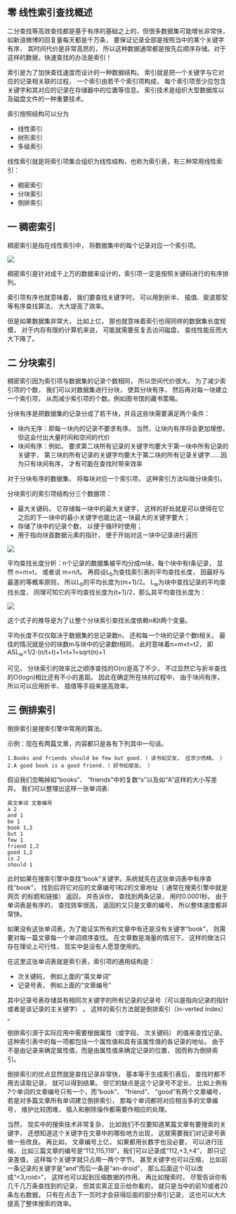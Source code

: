 ## 零 线性索引查找概述

二分查找等高效查找都是基于有序的基础之上的，但很多数据集可能增长非常快，如新浪微博的回复量每天都是千万条， 要保证记录全部是按照当中的某个关键字有序， 其时间代价是非常高昂的， 所以这种数据通常都是按先后顺序存储。对于这样的数据，快速查找的办法是索引！  

索引是为了加快查找速度而设计的一种数据结构。 索引就是把一个关键字与它对应的记录相关联的过程， 一个索引由若干个索引项构成， 每个索引项至少应包含关键字和其对应的记录在存储器中的位置等信息。 索引技术是组织大型数据库以及磁盘文件的一种重要技术。  

索引按照结构可以分为
- 线性索引
- 树形索引
- 多级索引

线性索引就是将索引项集合组织为线性结构，也称为索引表，有三种常用线性索引：
- 稠密索引
- 分块索引
- 倒排索引

## 一 稠密索引

稠密索引是指在线性索引中， 将数据集中的每个记录对应一个索引项。  

![](../images/algorithm/sort-02.png)  

稠密索引是针对成千上万的数据来设计的，索引项一定是按照关键码进行的有序排列。  

索引项有序也就意味着， 我们要查找关键字时， 可以用到折半、 插值、斐波那契等有序查找算法， 大大提高了效率。

但是如果数据集非常大， 比如上亿， 那也就意味着索引也得同样的数据集长度规模， 对于内存有限的计算机来说， 可能就需要反复去访问磁盘， 查找性能反而大大下降了。

## 二 分块索引

稠密索引因为索引项与数据集的记录个数相同， 所以空间代价很大。 为了减少索引项的个数， 我们可以对数据集进行分块， 使其分块有序， 然后再对每一块建立一个索引项， 从而减少索引项的个数。例如图书馆的藏书策略。  

分块有序是把数据集的记录分成了若干块，并且这些块需要满足两个条件：
- 块内无序：即每一块内的记录不要求有序。 当然，让块内有序将会更加理想，但这会付出大量时间和空间的代价
- 块间有序：例如， 要求第二块所有记录的关键字均要大于第一块中所有记录的关键字， 第三块的所有记录的关键字均要大于第二块的所有记录关键字……因为只有块间有序， 才有可能在查找时带来效率

对于分块有序的数据集， 将每块对应一个索引项， 这种索引方法叫做分块索引。 

分块索引的索引项结构分三个数据项：
- 最大关键码， 它存储每一块中的最大关键字， 这样的好处就是可以使得在它之后的下一块中的最小关键字也能比这一块最大的关键字要大；
- 存储了块中的记录个数， 以便于循环时使用；
- 用于指向块首数据元素的指针， 便于开始对这一块中记录进行遍历

![](../images/algorithm/sort-03.png)  

平均查找长度分析：n个记录的数据集被平均分成m块，每个块中有t条记录， 显然 n=m×t， 或者说 m=n/t。 再假设L<sub>b</sub>为查找索引表的平均查找长度， 因最好与最差的等概率原则， 所以L<sub>b</sub>的平均长度为(m+1)/2。 L<sub>w</sub>为块中查找记录的平均查找长度， 同理可知它的平均查找长度为(t+1)/2，那么其平均查找长度为：

![](../images/algorithm/sort-04.png)   

这个式子的推导是为了让整个分块索引查找长度依赖n和t两个变量。 


平均长度不仅仅取决于数据集的总记录数n， 还和每一个块的记录个数t相关。 最佳的情况就是分的块数m与块中的记录数t相同， 此时意味着n=m×t=t2， 即
    ASL<sub>w</sub>=1/2·(n/t+t)+1=t+1=sqrt(n)+1 

可见， 分块索引的效率比之顺序查找的O(n)是高了不少， 不过显然它与折半查找的O(logn)相比还有不小的差距。 因此在确定所在块的过程中， 由于块间有序， 所以可以应用折半、 插值等手段来提高效率。  

## 三 倒排索引

倒排索引是搜索引擎中常用的算法。  

示例：现在有两篇文章，内容都只是各有下列其中一句话。
```
1.Books and friends should be few but good.（ 读书如交友， 应求少而精。 ）
2.A good book is a good friend.（ 好书如挚友。 ）
```

假设我们忽略掉如“books”、 “friends”中的复数“s”以及如“A”这样的大小写差异。 我们可以整理出这样一张单词表:
```
英文单词 文章编号
a 2
and 1
be 1
book 1,2
but 1
few 1
friend 1,2
good 1,2
is 2
should 1
``` 

此时如果在搜索引擎中查找“book”关键字。系统就先在这张单词表中有序查找“book”， 找到后将它对应的文章编号1和2的文章地址（ 通常在搜索引擎中就是网页
的标题和链接） 返回， 并告诉你， 查找到两条记录， 用时0.0001秒。 由于单词表是有序的， 查找效率很高， 返回的又只是文章的编号， 所以整体速度都非常快。  

如果没有这张单词表，为了能证实所有的文章中有还是没有关键字“book”， 则需要对每一篇文章每一个单词顺序查找。 在文章数是海量的情况下， 这样的做法只存在理论上可行性， 现实中是没有人愿意使用的。  

在这里这张单词表就是索引表，索引项的通用结构是：
- 次关键码， 例如上面的“英文单词”
- 记录号表， 例如上面的“文章编号”

其中记录号表存储具有相同次关键字的所有记录的记录号（可以是指向记录的指针或者是该记录的主关键字） 。 这样的索引方法就是倒排索引（in-verted index） 。  

倒排索引源于实际应用中需要根据属性（或字段、 次关键码） 的值来查找记录。 这种索引表中的每一项都包括一个属性值和具有该属性值的各记录的地址。 由于不是由记录来确定属性值，而是由属性值来确定记录的位置， 因而称为倒排索引。  


倒排索引的优点显然就是查找记录非常快， 基本等于生成索引表后， 查找时都不用去读取记录， 就可以得到结果。 但它的缺点是这个记录号不定长， 比如上例有7个单词的文章编号只有一个，而“book”、 “friend”、 “good”有两个文章编号， 若是对多篇文章所有单词建立倒排索引， 那每个单词都将对应相当多的文章编号， 维护比较困难， 插入和删除操作都需要作相应的处理。  

当然， 现实中的搜索技术非常复杂， 比如我们不仅要知道某篇文章有要搜索的关键字， 还想知道这个关键字在文章中的哪些地方出现， 这就需要我们对记录号表做一些改良。 再比如， 文章编号上亿， 如果都用长数字也没必要， 可以进行压缩， 比如三篇文章的编号是“112,115,119”，我们可以记录成“112,+3,+4”， 即只记录差值， 这样每个关键字就只占用一两个字节。 甚至关键字也可以压缩， 比如前一条记录的关键字是“and”而后一条是“an-droid”， 那么后面这个可以改成“<3,roid>”， 这样也可以起到压缩数据的作用。 再比如搜索时， 尽管告诉你有几千几万条查找到的记录， 但其实真正显示给你看的， 就只是当中的前10或者20
条左右数据， 只有在点击下一页时才会获得后面的部分索引记录， 这也可以大大提高了整体搜索的效率。  
